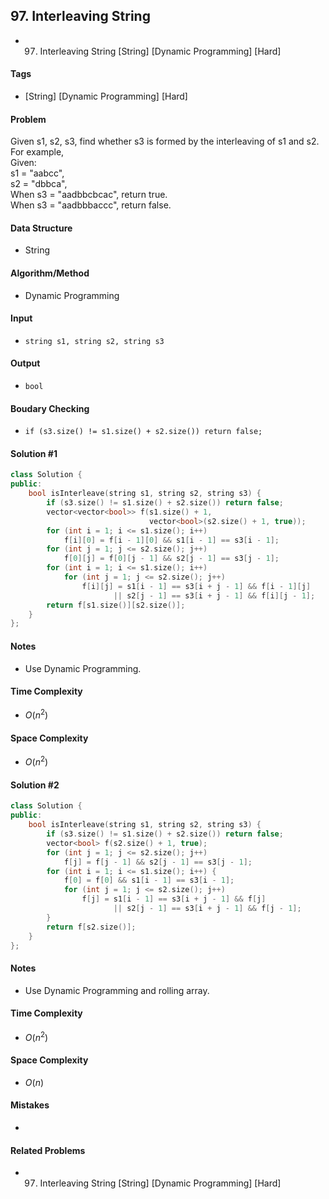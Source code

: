 ## 97. Interleaving String
- 97. Interleaving String [String] [Dynamic Programming] [Hard]

#### Tags
- [String] [Dynamic Programming] [Hard]

#### Problem
Given s1, s2, s3, find whether s3 is formed by the interleaving of s1 and s2.  
For example,  
Given:  
s1 = "aabcc",  
s2 = "dbbca",  
When s3 = "aadbbcbcac", return true.  
When s3 = "aadbbbaccc", return false.

#### Data Structure
- String

#### Algorithm/Method
- Dynamic Programming

#### Input
- `string s1, string s2, string s3`

#### Output
- `bool`

#### Boudary Checking
- `if (s3.size() != s1.size() + s2.size()) return false;`

#### Solution #1
``` C++
class Solution {
public:
    bool isInterleave(string s1, string s2, string s3) {
        if (s3.size() != s1.size() + s2.size()) return false;
        vector<vector<bool>> f(s1.size() + 1,
                               vector<bool>(s2.size() + 1, true));
        for (int i = 1; i <= s1.size(); i++)
            f[i][0] = f[i - 1][0] && s1[i - 1] == s3[i - 1];
        for (int j = 1; j <= s2.size(); j++)
            f[0][j] = f[0][j - 1] && s2[j - 1] == s3[j - 1];
        for (int i = 1; i <= s1.size(); i++)
            for (int j = 1; j <= s2.size(); j++)
                f[i][j] = s1[i - 1] == s3[i + j - 1] && f[i - 1][j]
                       || s2[j - 1] == s3[i + j - 1] && f[i][j - 1];
        return f[s1.size()][s2.size()];
    }
};
```

#### Notes
- Use Dynamic Programming.

#### Time Complexity
- $O(n^2)$

#### Space Complexity
- $O(n^2)$

#### Solution #2
``` C++
class Solution {
public:
    bool isInterleave(string s1, string s2, string s3) {
        if (s3.size() != s1.size() + s2.size()) return false;
        vector<bool> f(s2.size() + 1, true);
        for (int j = 1; j <= s2.size(); j++)
            f[j] = f[j - 1] && s2[j - 1] == s3[j - 1];
        for (int i = 1; i <= s1.size(); i++) {
            f[0] = f[0] && s1[i - 1] == s3[i - 1];
            for (int j = 1; j <= s2.size(); j++)
                f[j] = s1[i - 1] == s3[i + j - 1] && f[j]
                       || s2[j - 1] == s3[i + j - 1] && f[j - 1];
        }
        return f[s2.size()];
    }
};
```

#### Notes
- Use Dynamic Programming and rolling array.

#### Time Complexity
- $O(n^2)$

#### Space Complexity
- $O(n)$

#### Mistakes
- 

#### Related Problems
- 97. Interleaving String [String] [Dynamic Programming] [Hard]
